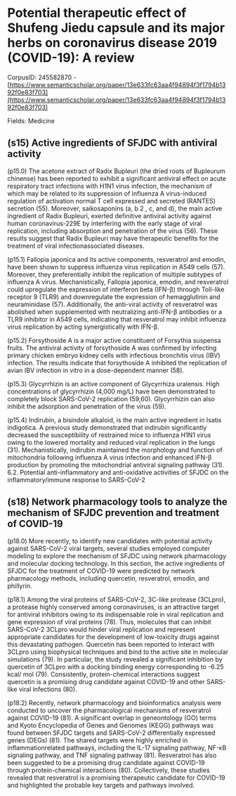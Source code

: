 # Potential therapeutic effect of Shufeng Jiedu capsule and its major herbs on coronavirus disease 2019 (COVID-19): A review

CorpusID: 245582870 - [https://www.semanticscholar.org/paper/13e633fc63aa4f94894f3f1794b1392f0e83f703](https://www.semanticscholar.org/paper/13e633fc63aa4f94894f3f1794b1392f0e83f703)

Fields: Medicine

## (s15) Active ingredients of SFJDC with antiviral activity
(p15.0) The acetone extract of Radix Bupleuri (the dried roots of Bupleurum chinense) has been reported to exhibit a significant antiviral effect on acute respiratory tract infections with H1N1 virus infection, the mechanism of which may be related to its suppression of influenza A virus-induced regulation of activation normal T cell expressed and secreted (RANTES) secretion (55). Moreover, saikosaponins (a, b 2 , c, and d), the main active ingredient of Radix Bupleuri, exerted definitive antiviral activity against human coronavirus-229E by interfering with the early stage of viral replication, including absorption and penetration of the virus (56). These results suggest that Radix Bupleuri may have therapeutic benefits for the treatment of viral infectionassociated diseases.

(p15.1) Fallopia japonica and its active components, resveratrol and emodin, have been shown to suppress influenza virus replication in A549 cells (57). Moreover, they preferentially inhibit the replication of multiple subtypes of influenza A virus. Mechanistically, Fallopia japonica, emodin, and resveratrol could upregulate the expression of interferon beta (IFN-β) through Toll-like receptor 9 (TLR9) and downregulate the expression of hemagglutinin and neuraminidase (57). Additionally, the anti-viral activity of resveratrol was abolished when supplemented with neutralizing anti-IFN-β antibodies or a TLR9 inhibitor in A549 cells, indicating that resveratrol may inhibit influenza virus replication by acting synergistically with IFN-β.

(p15.2) Forsythoside A is a major active constituent of Forsythia suspensa fruits. The antiviral activity of forsythoside A was confirmed by infecting primary chicken embryo kidney cells with infectious bronchitis virus (IBV) infection. The results indicate that forsythoside A inhibited the replication of avian IBV infection in vitro in a dose-dependent manner (58).

(p15.3) Glycyrrhizin is an active component of Glycyrrhiza uralensis. High concentrations of glycyrrhizin (4,000 mg/L) have been demonstrated to completely block SARS-CoV-2 replication (59,60). Glycyrrhizin can also inhibit the adsorption and penetration of the virus (59).

(p15.4) Indirubin, a bisindole alkaloid, is the main active ingredient in Isatis indigotica. A previous study demonstrated that indirubin significantly decreased the susceptibility of restrained mice to influenza H1N1 virus owing to the lowered mortality and reduced viral replication in the lungs (31). Mechanistically, indirubin maintained the morphology and function of mitochondria following influenza A virus infection and enhanced IFN-β production by promoting the mitochondrial antiviral signaling pathway (31). 6.2. Potential anti-inflammatory and anti-oxidative activities of SFJDC on the inflammatory/immune response to SARS-CoV-2
## (s18) Network pharmacology tools to analyze the mechanism of SFJDC prevention and treatment of COVID-19
(p18.0) More recently, to identify new candidates with potential activity against SARS-CoV-2 viral targets, several studies employed computer modeling to explore the mechanism of SFJDC using network pharmacology and molecular docking technology. In this section, the active ingredients of SFJDC for the treatment of COVID-19 were predicted by network pharmacology methods, including quercetin, resveratrol, emodin, and phillyrin.

(p18.1) Among the viral proteins of SARS-CoV-2, 3C-like protease (3CLpro), a protease highly conserved among coronaviruses, is an attractive target for antiviral inhibitors owing to its indispensable role in viral replication and gene expression of viral proteins (78). Thus, molecules that can inhibit SARS-CoV-2 3CLpro would hinder viral replication and represent appropriate candidates for the development of low-toxicity drugs against this devastating pathogen. Quercetin has been reported to interact with 3CLpro using biophysical techniques and bind to the active site in molecular simulations (79). In particular, the study revealed a significant inhibition by quercetin of 3CLpro with a docking binding energy corresponding to -6.25 kcal/ mol (79). Consistently, protein-chemical interactions suggest quercetin is a promising drug candidate against COVID-19 and other SARS-like viral infections (80).

(p18.2) Recently, network pharmacology and bioinformatics analysis were conducted to uncover the pharmacological mechanisms of resveratrol against COVID-19 (81). A significant overlap in geneontology (GO) terms and Kyoto Encyclopedia of Genes and Genomes (KEGG) pathways was found between SFJDC targets and SARS-CoV-2 differentially expressed genes (DEGs) (81). The shared targets were highly enriched in inflammationrelated pathways, including the IL-17 signaling pathway, NF-κB signaling pathway, and TNF signaling pathway (81). Resveratrol has also been suggested to be a promising drug candidate against COVID-19 through protein-chemical interactions (80). Collectively, these studies revealed that resveratrol is a promising therapeutic candidate for COVID-19 and highlighted the probable key targets and pathways involved.
